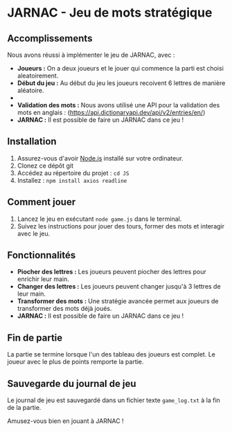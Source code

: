 # JARNAC - Jeu de mots stratégique

## Accomplissements
Nous avons réussi à implémenter le jeu de JARNAC, avec : 

- **Joueurs :** On a deux joueurs et le jouer qui commence la parti est choisi aleatoirement. 
- **Début du jeu :** Au début du jeu les joueurs recoivent 6 lettres de manière aléatoire.
- 
- **Validation des mots :** Nous avons utilisé une API pour la validation des mots en anglais : (https://api.dictionaryapi.dev/api/v2/entries/en/<word>)
- **JARNAC :** Il est possible de faire un JARNAC dans ce jeu ! 


## Installation
1. Assurez-vous d'avoir [Node.js](https://nodejs.org/) installé sur votre ordinateur.
2. Clonez ce dépôt git
3. Accédez au répertoire du projet : `cd JS`
4. Installez : `npm install axios readline`
   
## Comment jouer
1. Lancez le jeu en exécutant `node game.js` dans le terminal.
2. Suivez les instructions pour jouer des tours, former des mots et interagir avec le jeu.

## Fonctionnalités
- **Piocher des lettres :** Les joueurs peuvent piocher des lettres pour enrichir leur main.
- **Changer des lettres :** Les joueurs peuvent changer jusqu'à 3 lettres de leur main.
- **Transformer des mots :** Une stratégie avancée permet aux joueurs de transformer des mots déjà joués.
- **JARNAC :** Il est possible de faire un JARNAC dans ce jeu ! 

## Fin de partie
La partie se termine lorsque l'un des tableau des joueurs est complet. Le joueur avec le plus de points remporte la partie.

## Sauvegarde du journal de jeu
Le journal de jeu est sauvegardé dans un fichier texte `game_log.txt` à la fin de la partie.

Amusez-vous bien en jouant à JARNAC !
